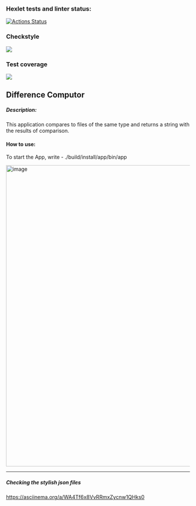 ### Hexlet tests and linter status:
[![Actions Status](https://github.com/Kukuru5a/java-project-71/workflows/hexlet-check/badge.svg)](https://github.com/Kukuru5a/java-project-71/actions)

### Checkstyle

<a href="https://codeclimate.com/github/Kukuru5a/java-project-71/maintainability"><img src="https://api.codeclimate.com/v1/badges/1785d8e0e714291d337e/maintainability" /></a>


### Test coverage

<a href="https://codeclimate.com/github/Kukuru5a/java-project-71/test_coverage"><img src="https://api.codeclimate.com/v1/badges/1785d8e0e714291d337e/test_coverage" /></a>

## Difference Computor

##### Description: 
This application compares to files of the same type and returns a string with the results of comparison.

#### How to use:

To start the App, write - ./build/install/app/bin/app

<img width="824" alt="image" src="https://github.com/Kukuru5a/java-project-71/assets/123395035/3843d616-aa03-4cf8-af19-5f1c7a62226a">




--------
##### Checking the stylish json files
https://asciinema.org/a/WA4Tf6x8VvRRmxZycnw1QHks0
